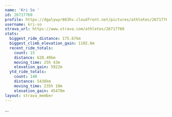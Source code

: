 ```yaml
---
name: 'Kri So '
id: 26717769
profile: https://dgalywyr863hv.cloudfront.net/pictures/athletes/26717769/7761026/14/large.jpg
username: kri-so
strava_url: https://www.strava.com/athletes/26717769
stats:
  biggest_ride_distance: 175.67km
  biggest_climb_elevation_gain: 1102.6m
  recent_ride_totals:
    count: 15
    distance: 628.49km
    moving_time: 25h 43m
    elevation_gain: 5922m
  ytd_ride_totals:
    count: 140
    distance: 5438km
    moving_time: 235h 10m
    elevation_gain: 45478m
layout: strava_member
--- 
```

...

